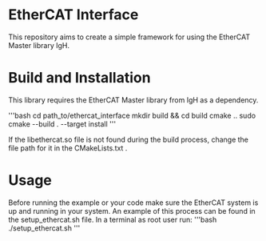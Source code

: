 # EtherCAT Interface

This repository aims to create a simple framework for using the EtherCAT Master library IgH.

# Build and Installation

This library requires the EtherCAT Master library from IgH as a dependency.

'''bash
cd path_to/ethercat_interface
mkdir build && cd build
cmake ..
sudo cmake --build . --target install
'''

If the libethercat.so file is not found during the build process, change the file path for it in the CMakeLists.txt .

# Usage

Before running the example or your code make sure the EtherCAT system is up and running in your system.
An example of this process can be found in the setup_ethercat.sh file. In a terminal as root user run:
'''bash
./setup_ethercat.sh
'''